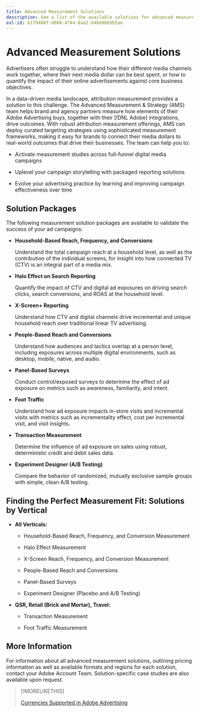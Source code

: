 ```yaml
---
title: Advanced Measurement Solutions
description: See a list of the available solutions for advanced measurement.
exl-id: b179488f-d008-4744-8aa2-640d0b6db5ae
---
```

# Advanced Measurement Solutions

Advertisers often struggle to understand how their different media channels work together, where their next media dollar can be best spent, or how to quantify the impact of their online advertisements against core business objectives.  

In a data-driven media landscape, attribution measurement provides a solution to this challenge. The Advanced Measurement & Strategy (AMS) team helps brand and agency partners measure how elements of their Adobe Advertising buys, together with their [!DNL Adobe] integrations, drive outcomes. With robust attribution measurement offerings, AMS can deploy curated targeting strategies using sophisticated measurement frameworks, making it easy for brands to connect their media dollars to real-world outcomes that drive their businesses. The team can help you to: 

* Activate measurement studies across full-funnel digital media campaigns 

* Uplevel your campaign storytelling with packaged reporting solutions 

* Evolve your advertising practice by learning and improving campaign effectiveness over time 

## Solution Packages

The following measurement solution packages are available to validate the success of your ad campaigns:

* **Household-Based Reach, Frequency, and Conversions**

     Understand the total campaign reach at a household level, as well as the contribution of the individual screens, for insight into how connected TV (CTV) is an integral part of a media mix.

* **Halo Effect on Search Reporting**

  Quantify the impact of CTV and digital ad exposures on driving search clicks, search conversions, and ROAS at the household level.

* **X-Screen+ Reporting**

  Understand how CTV and digital channels drive incremental and unique household reach over traditional linear TV advertising.  

* **People-Based Reach and Conversions**

  Understand how audiences and tactics overlap at a person level, including exposures across multiple digital environments, such as desktop, mobile, native, and audio. 

* **Panel-Based Surveys**

  Conduct control/exposed surveys to determine the effect of ad exposure on metrics such as awareness, familiarity, and intent. 

* **Foot Traffic**

  Understand how ad exposure impacts in-store visits and incremental visits with metrics such as incrementality effect, cost per incremental visit, and visit insights. 

* **Transaction Measurement**

  Determine the influence of ad exposure on sales using robust, deterministic credit and debit sales data. 

* **Experiment Designer (A/B Testing)**

  Compare the behavior of randomized, mutually exclusive sample groups with simple, clean A/B testing. 

## Finding the Perfect Measurement Fit: Solutions by Vertical

* **All Verticals:** 

  * Household-Based Reach, Frequency, and Conversion Measurement 

  * Halo Effect Measurement 

  * X-Screen Reach, Frequency, and Conversion Measurement 

  * People-Based Reach and Conversions 

  * Panel-Based Surveys 

  * Experiment Designer (Placebo and A/B Testing) 

* **QSR, Retail (Brick and Mortar), Travel:** 

  * Transaction Measurement 

  * Foot Traffic Measurement 

## More Information

For information about all advanced measurement solutions, outlining pricing information as well as available formats and regions for each solution, contact your Adobe Account Team. Solution-specific case studies are also available upon request. 

>[!MORELIKETHIS]
>
>[Currencies Supported in Adobe Advertising](/help/dsp/currency.md)
